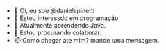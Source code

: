 - 👋 Oi, eu sou @danielspinetti
- 👀 Estou interessdo em programação.
- 🌱 Atualmente aprendendo Java.
- 💞️ Estou procurando colaborar.
- 📫 Como chegar ate mim? mande uma mensagem.

<!---
danielspinetti/danielspinetti is a ✨ special ✨ repository because its `README.md` (this file) appears on your GitHub profile.
You can click the Preview link to take a look at your changes.
--->
